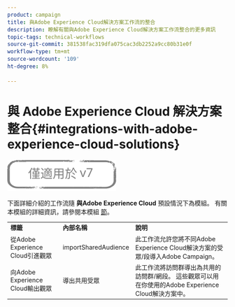 ```yaml
---
product: campaign
title: 與Adobe Experience Cloud解決方案工作流的整合
description: 瞭解有關與Adobe Experience Cloud解決方案工作流整合的更多資訊
topic-tags: technical-workflows
source-git-commit: 381538fac319dfa075cac3db2252a9cc80b31e0f
workflow-type: tm+mt
source-wordcount: '109'
ht-degree: 8%

---
```



# 與 Adobe Experience Cloud 解決方案整合{#integrations-with-adobe-experience-cloud-solutions}

![](../../assets/v7-only.svg)

下面詳細介紹的工作流隨 **與Adobe Experience Cloud** 預設情況下為模組。 有關本模組的詳細資訊，請參閱本模組 [節](../../integrations/using/configuring-ims.md#installing-the-package)。

<table> 
 <tbody> 
  <tr> 
   <td> <strong>標籤</strong><br /> </td> 
   <td> <strong>內部名稱</strong><br /> </td> 
   <td> <strong>說明</strong><br /> </td> 
  </tr> 
  <tr> 
   <td> <span class="uicontrol">從Adobe Experience Cloud引進觀眾</span> <br /> </td> 
   <td> <span class="uicontrol">importSharedAudience</span> <br /> </td> 
   <td> 此工作流允許您將不同Adobe Experience Cloud解決方案的受眾/段導入Adobe Campaign。<br /> </td> 
  </tr> 
  <tr> 
   <td> <span class="uicontrol">向Adobe Experience Cloud輸出觀眾</span> <br /> </td> 
   <td> <span class="uicontrol">導出共用受眾</span> <br /> </td> 
   <td> 此工作流將訪問群導出為共用的訪問群/網段。 這些觀眾可以用在你使用的Adobe Experience Cloud解決方案中。<br /> </td> 
  </tr> 
 </tbody> 
</table>

